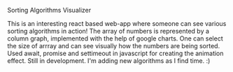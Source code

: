 Sorting Algorithms Visualizer

This is an interesting react based web-app where someone can see various sorting algorithms in action! The array of numbers is represented by a column graph, implemented with the help of google charts. One can select the size of arrray and can see visually how the numbers are being sorted. Used await, promise and settimeout in javascript for creating the animation effect.
Still in development. I'm adding new algorithms as I find time. :)

